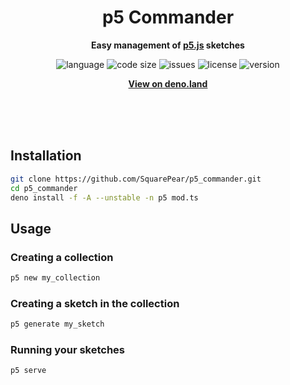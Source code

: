<div align="center">
    <!-- <img src="assets/logo.svg" width="400" height="400" alt="Socket icon"> -->
    <h1>p5 Commander</h1>
    <p>
        <b>Easy management of <a href="https://p5js.org">p5.js</a> sketches</a></b>
    </p>
    <p>
        <img alt="language" src="https://img.shields.io/github/languages/top/SquarePear/p5_commander" >
        <img alt="code size" src="https://img.shields.io/github/languages/code-size/SquarePear/p5_commander">
        <img alt="issues" src="https://img.shields.io/github/issues/SquarePear/p5_commander" >
        <img alt="license" src="https://img.shields.io/github/license/SquarePear/p5_commander">
        <img alt="version" src="https://img.shields.io/github/v/release/SquarePear/p5_commander">
    </p>
    <p>
        <b><a href="https://deno.land/x/p5_commander">View on deno.land</a></b>
    </p>
    <br>
    <br>
    <br>
</div>

## Installation

```sh
git clone https://github.com/SquarePear/p5_commander.git
cd p5_commander
deno install -f -A --unstable -n p5 mod.ts
```

## Usage

### Creating a collection

```sh
p5 new my_collection
```

### Creating a sketch in the collection

```sh
p5 generate my_sketch
```

### Running your sketches

```sh
p5 serve
```
